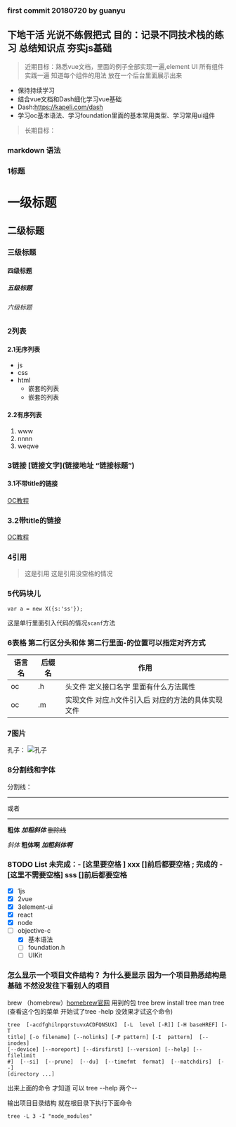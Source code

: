 ### first commit  20180720 by guanyu

## 下地干活 光说不练假把式 目的：记录不同技术栈的练习 总结知识点 夯实js基础

> 近期目标：熟悉vue文档，里面的例子全部实现一遍,element UI 所有组件实践一遍 知道每个组件的用法 放在一个后台里面展示出来
  - 保持持续学习
  - 结合vue文档和Dash细化学习vue基础
  - Dash:https://kapeli.com/dash
  - 学习oc基本语法、学习foundation里面的基本常用类型、学习常用ui组件

> 长期目标：

### markdown 语法

### 1标题
# 一级标题
## 二级标题
### 三级标题
#### 四级标题
##### 五级标题
###### 六级标题

### 2列表

#### 2.1无序列表
- js
- css
- html
  - 嵌套的列表
  - 嵌套的列表
  
#### 2.2有序列表
1. www
2. nnnn
3. weqwe

### 3链接 [链接文字](链接地址 “链接标题”)

#### 3.1不带title的链接
[OC教程](https://www.raywenderlich.com/tutorial-archive)

### 3.2带title的链接
[OC教程](https://www.raywenderlich.com/tutorial-archive "oc教程")

### 4引用

> 这是引用
>这是引用没空格的情况

### 5代码块儿

```
var a = new X({s:'ss'});
```
这是单行里面引入代码的情况`scanf`方法

### 6表格 第二行区分头和体 第二行里面-的位置可以指定对齐方式
|语言名|后缀名|作用|
-|-|-
|oc|.h|头文件 定义接口名字 里面有什么方法属性|
|oc|.m|实现文件 对应.h文件引入后 对应的方法的具体实现文件|

### 7图片
孔子： ![孔子](https://ss2.baidu.com/6ONYsjip0QIZ8tyhnq/it/u=188104088,3717499903&fm=58&bpow=508&bpoh=624 "孔子")

### 8分割线和字体

分割线：
***
或者
- - - 

**粗体**
***加粗斜体***
~~删除线~~

*斜体*
**粗体啊**
***加粗斜体啊***

### 8TODO List 未完成：- [这里要空格 ] xxx   []前后都要空格 ;  完成的 - [这里不需要空格] sss []前后都要空格
- [x] 1js
- [x] 2vue
- [x] 3element-ui
- [x] react
- [x] node
- [ ] objective-c
  - [x] 基本语法
  - [ ] foundation.h
  - [ ] UIKit

### 怎么显示一个项目文件结构？ 为什么要显示 因为一个项目熟悉结构是基础 不然没发往下看别人的项目
brew （homebrew）[homebrew官网](https://brew.sh/)
用到的包 tree brew install tree
man tree (查看这个包的菜单  开始试了tree -help 没效果才试这个命令)
```
tree  [-acdfghilnpqrstuvxACDFQNSUX]  [-L  level [-R]] [-H baseHREF] [-T
title] [-o filename] [--nolinks] [-P pattern] [-I  pattern]  [--inodes]
[--device] [--noreport] [--dirsfirst] [--version] [--help] [--filelimit
#]  [--si]  [--prune]  [--du]  [--timefmt  format]  [--matchdirs]  [--]
[directory ...]
```
出来上面的命令 才知道 可以 tree --help 两个--

输出项目目录结构 就在根目录下执行下面命令
```
tree -L 3 -I "node_modules"
```